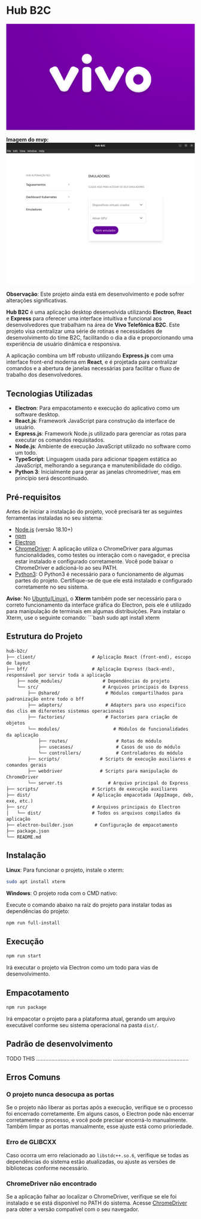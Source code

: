 # Hub B2C

![Vivo](assets/image.png)

**Imagem do mvp:**
![Hub B2C](assets/hub-b2c.png)

**Observação**: Este projeto ainda está em desenvolvimento e pode sofrer alterações significativas.

**Hub B2C** é uma aplicação desktop desenvolvida utilizando **Electron**, **React** e **Express** para oferecer uma interface intuitiva e funcional aos desenvolvedores que trabalham na área de **Vivo Telefônica B2C**. Este projeto visa centralizar uma série de rotinas e necessidades de desenvolvimento do time B2C, facilitando o dia a dia e proporcionando uma experiência de usuário dinâmica e responsiva.

A aplicação combina um bff robusto utilizando **Express.js** com uma interface front-end moderna em **React**, e é projetada para centralizar comandos e a abertura de janelas necessárias para facilitar o fluxo de trabalho dos desenvolvedores.

## Tecnologias Utilizadas

- **Electron**: Para empacotamento e execução do aplicativo como um software desktop.
- **React.js**: Framework JavaScript para construção da interface de usuário.
- **Express.js**: Framework Node.js utilizado para gerenciar as rotas para executar os comandos requisitados.
- **Node.js**: Ambiente de execução JavaScript utilizado no software como um todo.
- **TypeScript**: Linguagem usada para adicionar tipagem estática ao JavaScript, melhorando a segurança e manutenibilidade do código.
- **Python 3**: Inicialmente para gerar as janelas chromedriver, mas em princípio será descontinuado.

## Pré-requisitos

Antes de iniciar a instalação do projeto, você precisará ter as seguintes ferramentas instaladas no seu sistema:

- [Node.js](https://nodejs.org/) (versão 18.10+)
- [npm](https://www.npmjs.com/)
- [Electron](https://www.electronjs.org/)
- [ChromeDriver](https://sites.google.com/a/chromium.org/chromedriver/downloads): A aplicação utiliza o ChromeDriver para algumas funcionalidades, como testes ou interação com o navegador, e precisa estar instalado e configurado corretamente. Você pode baixar o ChromeDriver e adicioná-lo ao seu PATH.
- [Python3](https://www.python.org/): O Python3 é necessário para o funcionamento de algumas partes do projeto. Certifique-se de que ele está instalado e configurado corretamente no seu sistema.

**Aviso**: No [Ubuntu(Linux)](https://ubuntu.com/), o **Xterm** também pode ser necessário para o correto funcionamento da interface gráfica do Electron, pois ele é utilizado para manipulação de terminais em algumas distribuições. Para instalar o Xterm, use o seguinte comando:
    ```bash
    sudo apt install xterm

## Estrutura do Projeto

    hub-b2c/
    ├── client/                     # Aplicação React (front-end), escopo de layout
    ├── bff/                        # Aplicação Express (back-end), responsável por servir toda a aplicação
        ├── node_modules/               # Dependências do projeto
        └── src/                        # Arquivos principais do Express
            ├── @shared/                 # Módulos compartilhados para padronização entre todo o bff
            ├── adapters/                # Adapters para uso especifico das clis em diferentes sistemas operacionais
            ├── factories/               # Factories para criação de objetos
            └── modules/                    # Módulos de funcionalidades da aplicação 
                ├── routes/                  # Rotas do módulo
                ├── usecases/                # Casos de uso do módulo
                └── controllers/             # Controladores do módulo
            ├── scripts/               # Scripts de execução auxiliares e comandos gerais
            ├── webdriver              # Scripts para manipulação do ChromeDriver
            └── server.ts                 # Arquivo principal do Express
    ├── scripts/                    # Scripts de execução auxiliares
    ├── dist/                       # Aplicação empacotada (AppImage, deb, exe, etc.)
    ├── src/                        # Arquivos principais do Electron
    │   └── dist/                   # Todos os arquivos compilados da aplicação
    ├── electron-builder.json        # Configuração de empacotamento
    ├── package.json
    └── README.md


## Instalação
**Linux**: Para funcionar o projeto, instale o xterm:
```bash
sudo apt install xterm
```
**Windows**: O projeto roda com o CMD nativo:

Execute o comando abaixo na raíz do projeto para instalar todas as dependências do projeto:
```bash
npm run full-install
```

## Execução
```bash
npm run start
```
Irá executar o projeto via Electron como um todo para vias de desenvolvimento.

## Empacotamento
```bash
npm run package
```
Irá empacotar o projeto para a plataforma atual, gerando um arquivo executável conforme seu sistema operacional na pasta `dist/`.

## Padrão de desenvolvimento
TODO THIS
..................................................
..................................................

## Erros Comuns

### O projeto nunca desocupa as portas
Se o projeto não liberar as portas após a execução, verifique se o processo foi encerrado corretamente. Em alguns casos, o Electron pode não encerrar corretamente o processo, e você pode precisar encerrá-lo manualmente.
Também limpar as portas manualmente, esse ajuste está como prioriedade.


### Erro de GLIBCXX
Caso ocorra um erro relacionado ao `libstdc++.so.6`, verifique se todas as dependências do sistema estão atualizadas, ou ajuste as versões de bibliotecas conforme necessário.

### ChromeDriver não encontrado
Se a aplicação falhar ao localizar o ChromeDriver, verifique se ele foi instalado e se está disponível no PATH do sistema. Acesse [ChromeDriver](https://sites.google.com/a/chromium.org/chromedriver/downloads) para obter a versão compatível com o seu navegador.

